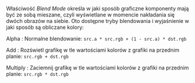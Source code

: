Właściwość *Blend Mode* określa w jaki sposób graficzne komponenty mają być ze sobą mieszane, czyli wyświetlane w momencie nakładania się dwóch obrazów na siebie. Oto dostępne tryby blendowania i wyjaśnienie w jaki sposób są obliczane kolory:

Alpha
: Normalne blendowanie: `src.a * src.rgb + (1 - src.a) * dst.rgb`

Add
: Rozświetl grafikę w tle wartościami kolorów z grafiki na przednim planie: `src.rgb + dst.rgb`

Multiply
: Zaciemnij grafikę w tle wartościami kolorów z grafiki na przednim planie: `src.rgb * dst.rgb`

